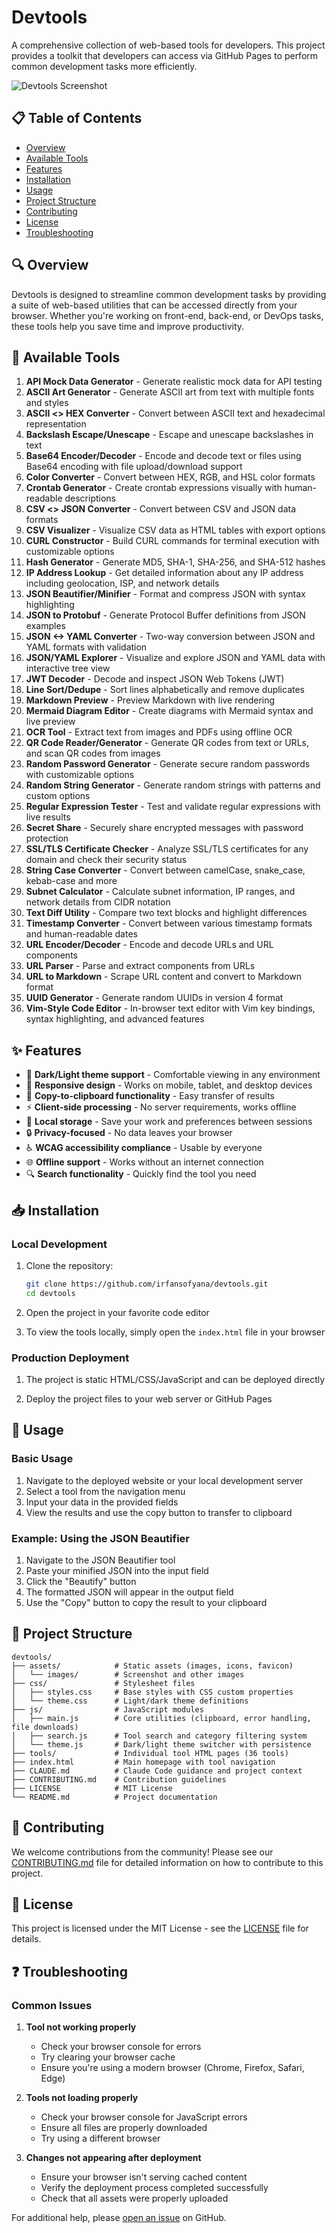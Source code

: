 # Devtools

A comprehensive collection of web-based tools for developers. This project provides a toolkit that developers can access via GitHub Pages to perform common development tasks more efficiently.

![Devtools Screenshot](assets/images/screenshot.png)

## 📋 Table of Contents

- [Overview](#-overview)
- [Available Tools](#-available-tools)
- [Features](#-features)
- [Installation](#-installation)
- [Usage](#-usage)
- [Project Structure](#-project-structure)
- [Contributing](#-contributing)
- [License](#-license)
- [Troubleshooting](#-troubleshooting)

## 🔍 Overview

Devtools is designed to streamline common development tasks by providing a suite of web-based utilities that can be accessed directly from your browser. Whether you're working on front-end, back-end, or DevOps tasks, these tools help you save time and improve productivity.

## 🧰 Available Tools

1. **API Mock Data Generator** - Generate realistic mock data for API testing
2. **ASCII Art Generator** - Generate ASCII art from text with multiple fonts and styles
3. **ASCII <> HEX Converter** - Convert between ASCII text and hexadecimal representation
4. **Backslash Escape/Unescape** - Escape and unescape backslashes in text
5. **Base64 Encoder/Decoder** - Encode and decode text or files using Base64 encoding with file upload/download support
6. **Color Converter** - Convert between HEX, RGB, and HSL color formats
7. **Crontab Generator** - Create crontab expressions visually with human-readable descriptions
8. **CSV <> JSON Converter** - Convert between CSV and JSON data formats
9. **CSV Visualizer** - Visualize CSV data as HTML tables with export options
10. **CURL Constructor** - Build CURL commands for terminal execution with customizable options
11. **Hash Generator** - Generate MD5, SHA-1, SHA-256, and SHA-512 hashes
12. **IP Address Lookup** - Get detailed information about any IP address including geolocation, ISP, and network details
13. **JSON Beautifier/Minifier** - Format and compress JSON with syntax highlighting
14. **JSON to Protobuf** - Generate Protocol Buffer definitions from JSON examples
15. **JSON <-> YAML Converter** - Two-way conversion between JSON and YAML formats with validation
16. **JSON/YAML Explorer** - Visualize and explore JSON and YAML data with interactive tree view
17. **JWT Decoder** - Decode and inspect JSON Web Tokens (JWT)
18. **Line Sort/Dedupe** - Sort lines alphabetically and remove duplicates
19. **Markdown Preview** - Preview Markdown with live rendering
20. **Mermaid Diagram Editor** - Create diagrams with Mermaid syntax and live preview
21. **OCR Tool** - Extract text from images and PDFs using offline OCR
22. **QR Code Reader/Generator** - Generate QR codes from text or URLs, and scan QR codes from images
23. **Random Password Generator** - Generate secure random passwords with customizable options
24. **Random String Generator** - Generate random strings with patterns and custom options
25. **Regular Expression Tester** - Test and validate regular expressions with live results
26. **Secret Share** - Securely share encrypted messages with password protection
27. **SSL/TLS Certificate Checker** - Analyze SSL/TLS certificates for any domain and check their security status
28. **String Case Converter** - Convert between camelCase, snake_case, kebab-case and more
29. **Subnet Calculator** - Calculate subnet information, IP ranges, and network details from CIDR notation
30. **Text Diff Utility** - Compare two text blocks and highlight differences
31. **Timestamp Converter** - Convert between various timestamp formats and human-readable dates
32. **URL Encoder/Decoder** - Encode and decode URLs and URL components
33. **URL Parser** - Parse and extract components from URLs
34. **URL to Markdown** - Scrape URL content and convert to Markdown format
35. **UUID Generator** - Generate random UUIDs in version 4 format
36. **Vim-Style Code Editor** - In-browser text editor with Vim key bindings, syntax highlighting, and advanced features

## ✨ Features

- 🌙 **Dark/Light theme support** - Comfortable viewing in any environment
- 📱 **Responsive design** - Works on mobile, tablet, and desktop devices
- 🔄 **Copy-to-clipboard functionality** - Easy transfer of results
- ⚡ **Client-side processing** - No server requirements, works offline
- 💾 **Local storage** - Save your work and preferences between sessions
- 🔒 **Privacy-focused** - No data leaves your browser
- ♿ **WCAG accessibility compliance** - Usable by everyone
- 🌐 **Offline support** - Works without an internet connection
- 🔍 **Search functionality** - Quickly find the tool you need

## 📥 Installation

### Local Development

1. Clone the repository:

   ```bash
   git clone https://github.com/irfansofyana/devtools.git
   cd devtools
   ```

2. Open the project in your favorite code editor

3. To view the tools locally, simply open the `index.html` file in your browser

### Production Deployment

1. The project is static HTML/CSS/JavaScript and can be deployed directly

2. Deploy the project files to your web server or GitHub Pages

## 🚀 Usage

### Basic Usage

1. Navigate to the deployed website or your local development server
2. Select a tool from the navigation menu
3. Input your data in the provided fields
4. View the results and use the copy button to transfer to clipboard

### Example: Using the JSON Beautifier

1. Navigate to the JSON Beautifier tool
2. Paste your minified JSON into the input field
3. Click the "Beautify" button
4. The formatted JSON will appear in the output field
5. Use the "Copy" button to copy the result to your clipboard

## 📁 Project Structure

```plaintext
devtools/
├── assets/            # Static assets (images, icons, favicon)
│   └── images/        # Screenshot and other images
├── css/               # Stylesheet files
│   ├── styles.css     # Base styles with CSS custom properties
│   └── theme.css      # Light/dark theme definitions
├── js/                # JavaScript modules
│   ├── main.js        # Core utilities (clipboard, error handling, file downloads)
│   ├── search.js      # Tool search and category filtering system
│   └── theme.js       # Dark/light theme switcher with persistence
├── tools/             # Individual tool HTML pages (36 tools)
├── index.html         # Main homepage with tool navigation
├── CLAUDE.md          # Claude Code guidance and project context
├── CONTRIBUTING.md    # Contribution guidelines
├── LICENSE            # MIT License
└── README.md          # Project documentation
```

## 👥 Contributing

We welcome contributions from the community! Please see our [CONTRIBUTING.md](CONTRIBUTING.md) file for detailed information on how to contribute to this project.

## 📄 License

This project is licensed under the MIT License - see the [LICENSE](LICENSE) file for details.

## ❓ Troubleshooting

### Common Issues

1. **Tool not working properly**
   - Check your browser console for errors
   - Try clearing your browser cache
   - Ensure you're using a modern browser (Chrome, Firefox, Safari, Edge)

2. **Tools not loading properly**
   - Check your browser console for JavaScript errors
   - Ensure all files are properly downloaded
   - Try using a different browser

3. **Changes not appearing after deployment**
   - Ensure your browser isn't serving cached content
   - Verify the deployment process completed successfully
   - Check that all assets were properly uploaded

For additional help, please [open an issue](https://github.com/irfansofyana/devtools/issues) on GitHub.